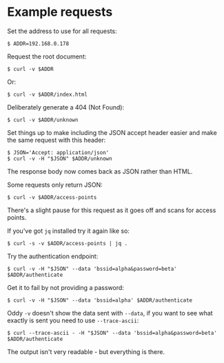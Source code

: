 Example requests
================

Set the address to use for all requests:

    $ ADDR=192.168.0.178

Request the root document:

    $ curl -v $ADDR

Or:

    $ curl -v $ADDR/index.html

Deliberately generate a 404 (Not Found):

    $ curl -v $ADDR/unknown

Set things up to make including the JSON accept header easier and make the same request with this header:

    $ JSON='Accept: application/json'
    $ curl -v -H "$JSON" $ADDR/unknown

The response body now comes back as JSON rather than HTML.

Some requests only return JSON:

    $ curl -v $ADDR/access-points

There's a slight pause for this request as it goes off and scans for access points.

If you've got `jq` installed try it again like so:

    $ curl -s -v $ADDR/access-points | jq .

Try the authentication endpoint:

    $ curl -v -H "$JSON" --data 'bssid=alpha&password=beta' $ADDR/authenticate

Get it to fail by not providing a password:

    $ curl -v -H "$JSON" --data 'bssid=alpha' $ADDR/authenticate

Oddy `-v` doesn't show the data sent with `--data`, if you want to see what exactly is sent you need to use `--trace-ascii`:

    $ curl --trace-ascii - -H "$JSON" --data 'bssid=alpha&password=beta' $ADDR/authenticate

The output isn't very readable - but everything is there.
